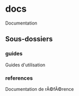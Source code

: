 ﻿# docs

Documentation

## Sous-dossiers

### guides

Guides d'utilisation

### references

Documentation de rÃ©fÃ©rence

